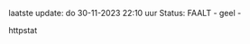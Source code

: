 laatste update: 
do 30-11-2023 22:10   uur 
Status: FAALT - geel - 
<div class="service Y">httpstat</div>
